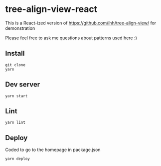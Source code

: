 # tree-align-view-react


This is a React-ized version of https://github.com/ihh/tree-align-view/ for demonstration

Please feel free to ask me questions about patterns used here :)


## Install


    git clone
    yarn

## Dev server

    yarn start


## Lint

    yarn lint

## Deploy

Coded to go to the homepage in package.json

    yarn deploy
